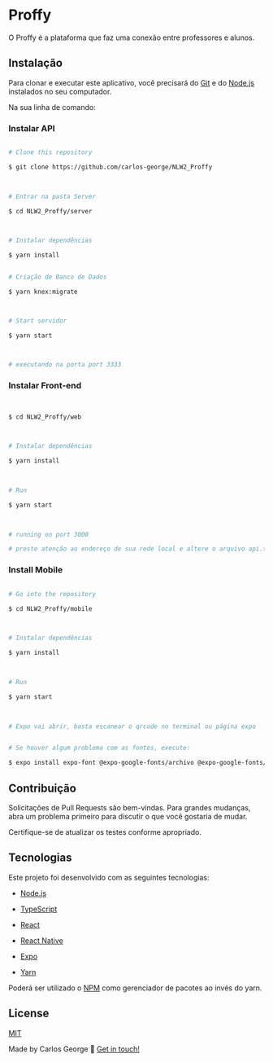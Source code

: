 # Proffy

O Proffy é a plataforma que faz uma conexão entre professores e alunos.

## Instalação

Para clonar e executar este aplicativo, você precisará do [Git](https://git-scm.com) e do [Node.js][nodejs] instalados no seu computador.

Na sua linha de comando:

### Instalar API

  

```bash

# Clone this repository

$ git clone https://github.com/carlos-george/NLW2_Proffy

  

# Entrar na pasta Server

$ cd NLW2_Proffy/server

  

# Instalar dependências

$ yarn install


# Criação de Banco de Dados

$ yarn knex:migrate



# Start servidor

$ yarn start

  

# executando na porta port 3333

```

  

### Instalar Front-end

  

```bash


$ cd NLW2_Proffy/web

  

# Instalar dependências

$ yarn install

  

# Run

$ yarn start

  

# running on port 3000

# preste atenção ao endereço de sua rede local e altere o arquivo api.ts com suas configurações.

```

  

### Install Mobile

  

```bash

# Go into the repository

$ cd NLW2_Proffy/mobile

  

# Instalar dependências

$ yarn install

  

# Run

$ yarn start

  

# Expo vai abrir, basta escanear o qrcode no terminal ou página expo


# Se houver algum problema com as fontes, execute:

$ expo install expo-font @expo-google-fonts/archivo @expo-google-fonts/poppins
```

## Contribuição
Solicitações de Pull Requests são bem-vindas. Para grandes mudanças, abra um problema primeiro para discutir o que você gostaria de mudar.


Certifique-se de atualizar os testes conforme apropriado.

## Tecnologias

  

Este projeto foi desenvolvido com as seguintes tecnologias:

  

- [Node.js][nodejs]

- [TypeScript][typescript]

- [React][reactjs]

- [React Native][rn]

- [Expo][expo]

- [Yarn][yarn]



Poderá ser utilizado o [NPM][npm] como gerenciador de pacotes ao invés do yarn.

## License
[MIT](https://choosealicense.com/licenses/mit/)


Made by Carlos George :wave: [Get in touch!](https://www.linkedin.com/in/carlos-george-58856a1b/)

[nodejs]:  https://nodejs.org/

[typescript]:  https://www.typescriptlang.org/

[expo]:  https://expo.io/

[reactjs]:  https://reactjs.org

[rn]:  https://facebook.github.io/react-native/

[yarn]: https://yarnpkg.com/

[npm]: https://www.npmjs.com/
